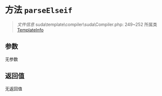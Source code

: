 # 方法 `parseElseif`

> *文件信息* suda\template\compiler\suda\Compiler.php: 249~252
> 所属类 [TemplateInfo](../TemplateInfo.md)




## 参数


无参数


## 返回值

无返回值
